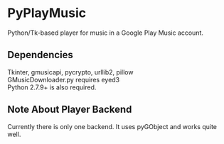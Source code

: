# PyPlayMusic
Python/Tk-based player for music in a Google Play Music account.

Dependencies
------------------------------------------------------------
Tkinter, gmusicapi, pycrypto, urllib2, pillow<br />
GMusicDownloader.py requires eyed3<br />
Python 2.7.9+ is also required.

Note About Player Backend
------------------------------------------------------------
Currently there is only one backend. It uses pyGObject and works quite well.
